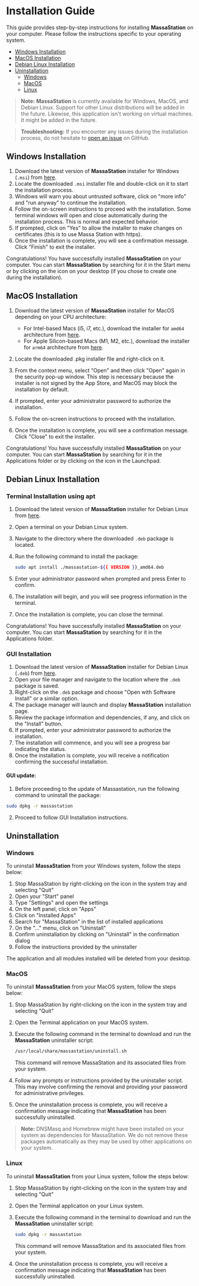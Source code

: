 # Installation Guide

This guide provides step-by-step instructions for installing **MassaStation** on your computer. Please follow the instructions specific to your operating system.

* [Windows Installation](#windows-installation)
* [MacOS Installation](#macos-installation)
* [Debian Linux Installation](#debian-linux-installation)
* [Uninstallation](#uninstallation)
  * [Windows](#windows)
  * [MacOS](#macos)
  * [Linux](#linux)

> **Note:** **MassaStation** is currently available for Windows, MacOS, and Debian Linux. Support for other Linux distributions will be added in the future. Likewise, this application isn't working on virtual machines. It might be added in the future.

> **Troubleshooting:** If you encounter any issues during the installation process, do not hesitate to [open an issue](https://github.com/massalabs/station/issues/new) on GitHub.

## Windows Installation

1. Download the latest version of **MassaStation** installer for Windows (`.msi`) from [here](https://github.com/massalabs/station/releases/latest/).
2. Locate the downloaded `.msi` installer file and double-click on it to start the installation process.
3. Windows will warn you about untrusted software, click on "more info" and "run anyway" to continue the installation.
4. Follow the on-screen instructions to proceed with the installation. Some terminal windows will open and close automatically during the installation process. This is normal and expected behavior.
5. If prompted, click on "Yes" to allow the installer to make changes on certificates (this is to use Massa Station with https).
6. Once the installation is complete, you will see a confirmation message. Click "Finish" to exit the installer.

Congratulations! You have successfully installed **MassaStation** on your computer. You can start **MassaStation** by searching for it in the Start menu or by clicking on the icon on your desktop (if you chose to create one during the installation).

## MacOS Installation

1. Download the latest version of **MassaStation** installer for MacOS depending on your CPU architecture:

   * For Intel-based Macs (i5, i7, etc.), download the installer for `amd64` architecture from [here](https://github.com/massalabs/station/releases/latest/).
   * For Apple Silicon-based Macs (M1, M2, etc.), download the installer for `arm64` architecture from [here](https://github.com/massalabs/station/releases/latest/).

2. Locate the downloaded .pkg installer file and right-click on it.
3. From the context menu, select "Open" and then click "Open" again in the security pop-up window. This step is necessary because the installer is not signed by the App Store, and MacOS may block the installation by default.
4. If prompted, enter your administrator password to authorize the installation.
5. Follow the on-screen instructions to proceed with the installation.
6. Once the installation is complete, you will see a confirmation message. Click "Close" to exit the installer.

Congratulations! You have successfully installed **MassaStation** on your computer. You can start **MassaStation** by searching for it in the Applications folder or by clicking on the icon in the Launchpad.

## Debian Linux Installation

### Terminal Installation using apt

1. Download the latest version of **MassaStation** installer for Debian Linux from [here](https://github.com/massalabs/station/releases/latest/).
2. Open a terminal on your Debian Linux system.
3. Navigate to the directory where the downloaded `.deb` package is located.
4. Run the following command to install the package:

   ```bash
   sudo apt install ./massastation-${{ VERSION }}_amd64.deb
   ```

5. Enter your administrator password when prompted and press Enter to confirm.
6. The installation will begin, and you will see progress information in the terminal.
7. Once the installation is complete, you can close the terminal.

Congratulations! You have successfully installed **MassaStation** on your computer. You can start **MassaStation** by searching for it in the Applications folder.

### GUI Installation

1. Download the latest version of **MassaStation** installer for Debian Linux (`.deb`) from [here](https://github.com/massalabs/station/releases/latest/).
2. Open your file manager and navigate to the location where the `.deb` package is saved.
3. Right-click on the `.deb` package and choose "Open with Software Install" or a similar option.
4. The package manager will launch and display **MassaStation** installation page.
5. Review the package information and dependencies, if any, and click on the "Install" button.
6. If prompted, enter your administrator password to authorize the installation.
7. The installation will commence, and you will see a progress bar indicating the status.
8. Once the installation is complete, you will receive a notification confirming the successful installation.


#### GUI update:

1. Before proceeding to the update of Massastation, run the following command to uninstall the package:

```bash
sudo dpkg -r massastation
```

2. Proceed to follow GUI Installation instructions.

## Uninstallation

### Windows

To uninstall **MassaStation** from your Windows system, follow the steps below:

1. Stop MassaStation by right-clicking on the icon in the system tray and selecting "Quit"
2. Open your "Start" panel
3. Type "Settings" and open the settings
4. On the left panel, click on "Apps"
5. Click on "Installed Apps"
6. Search for "MassaStation" in the list of installed applications
7. On the "..." menu, click on "Uninstall"
8. Confirm uninstallation by clicking on "Uninstall" in the confirmation dialog
9. Follow the instructions provided by the uninstaller

The application and all modules installed will be deleted from your desktop.

### MacOS

To uninstall **MassaStation** from your MacOS system, follow the steps below:

1. Stop MassaStation by right-clicking on the icon in the system tray and selecting "Quit"
2. Open the Terminal application on your MacOS system.
3. Execute the following command in the terminal to download and run the **MassaStation** uninstaller script:

    ```bash
    /usr/local/share/massastation/uninstall.sh
    ```

   This command will remove MassaStation and its associated files from your system.
4. Follow any prompts or instructions provided by the uninstaller script. This may involve confirming the removal and providing your password for administrative privileges.
5. Once the uninstallation process is complete, you will receive a confirmation message indicating that **MassaStation** has been successfully uninstalled.

> **Note:** DNSMasq and Homebrew might have been installed on your system as dependencies for MassaStation. We do not remove these packages automatically as they may be used by other applications on your system.

### Linux

To uninstall **MassaStation** from your Linux system, follow the steps below:

1. Stop MassaStation by right-clicking on the icon in the system tray and selecting "Quit"
2. Open the Terminal application on your Linux system.
3. Execute the following command in the terminal to download and run the **MassaStation** uninstaller script:

    ```bash
    sudo dpkg -r massastation
    ```

   This command will remove MassaStation and its associated files from your system.
4. Once the uninstallation process is complete, you will receive a confirmation message indicating that **MassaStation** has been successfully uninstalled.
